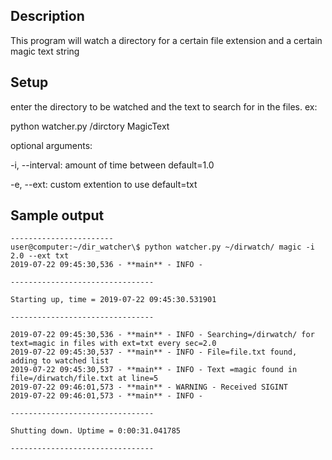 ## Description

This program will watch a directory for a certain file extension and a certain magic text string

## Setup

enter the directory to be watched and the text to search for in the files.
ex:

python watcher.py /dirctory MagicText

optional arguments:

-i, --interval: amount of time between default=1.0

-e, --ext: custom extention to use default=txt

## Sample output

    -----------------------
    user@computer:~/dir_watcher\$ python watcher.py ~/dirwatch/ magic -i 2.0 --ext txt
    2019-07-22 09:45:30,536 - **main** - INFO -

    --------------------------------

    Starting up, time = 2019-07-22 09:45:30.531901

    --------------------------------

    2019-07-22 09:45:30,536 - **main** - INFO - Searching=/dirwatch/ for text=magic in files with ext=txt every sec=2.0
    2019-07-22 09:45:30,537 - **main** - INFO - File=file.txt found, adding to watched list
    2019-07-22 09:45:30,537 - **main** - INFO - Text =magic found in file=/dirwatch/file.txt at line=5
    2019-07-22 09:46:01,573 - **main** - WARNING - Received SIGINT
    2019-07-22 09:46:01,573 - **main** - INFO -

    --------------------------------

    Shutting down. Uptime = 0:00:31.041785

    --------------------------------
